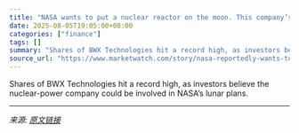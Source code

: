 ```yaml
---
title: "NASA wants to put a nuclear reactor on the moon. This company’s stock is soaring."
date: 2025-08-05T19:05:00+08:00
categories: ["finance"]
tags: []
summary: "Shares of BWX Technologies hit a record high, as investors believe the nuclear-power company could be involved in NASA’s lunar plans."
source_url: "https://www.marketwatch.com/story/nasa-reportedly-wants-to-put-a-nuclear-reactor-on-the-moon-this-companys-stock-is-soaring-6a8f1f0e?mod=mw_rss_topstories"
---
```


Shares of BWX Technologies hit a record high, as investors believe the nuclear-power company could be involved in NASA’s lunar plans.

---

*来源: [原文链接](https://www.marketwatch.com/story/nasa-reportedly-wants-to-put-a-nuclear-reactor-on-the-moon-this-companys-stock-is-soaring-6a8f1f0e?mod=mw_rss_topstories)*
